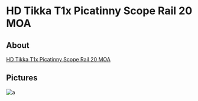 # HD Tikka T1x Picatinny Scope Rail 20 MOA

## About

[HD Tikka T1x Picatinny Scope Rail 20 MOA](https://www.egwguns.com/hd-tikka-t1x-picatinny-rail-20-moa)

## Pictures

![a](https://github.com/CumpsD/second-brain/raw/main/assets/shooting/egw/80522-rail.jpg "a")
